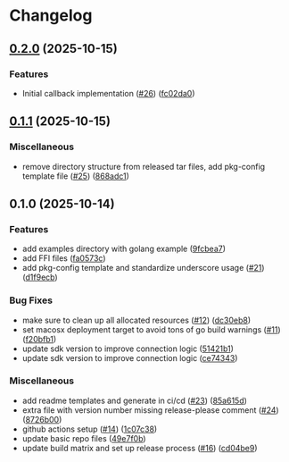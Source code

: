 # Changelog

## [0.2.0](https://github.com/momentohq/momento-protosocket-ffi/compare/v0.1.1...v0.2.0) (2025-10-15)


### Features

* Initial callback implementation ([#26](https://github.com/momentohq/momento-protosocket-ffi/issues/26)) ([fc02da0](https://github.com/momentohq/momento-protosocket-ffi/commit/fc02da087d7e2d0a257747600ac246e740e963b3))

## [0.1.1](https://github.com/momentohq/momento-protosocket-ffi/compare/v0.1.0...v0.1.1) (2025-10-15)


### Miscellaneous

* remove directory structure from released tar files, add pkg-config template file ([#25](https://github.com/momentohq/momento-protosocket-ffi/issues/25)) ([868adc1](https://github.com/momentohq/momento-protosocket-ffi/commit/868adc1f93a9602ac6a887ad310917d4a6d58dff))

## 0.1.0 (2025-10-14)


### Features

* add examples directory with golang example ([9fcbea7](https://github.com/momentohq/momento-protosocket-ffi/commit/9fcbea72dad89eca1597d1d3385d432ff5121f4c))
* add FFI files ([fa0573c](https://github.com/momentohq/momento-protosocket-ffi/commit/fa0573c8da5e155cb8bc47a8eaba994d8ad553ea))
* add pkg-config template and standardize underscore usage ([#21](https://github.com/momentohq/momento-protosocket-ffi/issues/21)) ([d1f9ecb](https://github.com/momentohq/momento-protosocket-ffi/commit/d1f9ecb74fa8c992a5c7e378f7d6e8ae3ce9d146))


### Bug Fixes

* make sure to clean up all allocated resources ([#12](https://github.com/momentohq/momento-protosocket-ffi/issues/12)) ([dc30eb8](https://github.com/momentohq/momento-protosocket-ffi/commit/dc30eb8879dccd02a3188c1192b8178da6cc100b))
* set macosx deployment target to avoid tons of go build warnings ([#11](https://github.com/momentohq/momento-protosocket-ffi/issues/11)) ([f20bfb1](https://github.com/momentohq/momento-protosocket-ffi/commit/f20bfb1e3992013975968b1479c4a09b97371963))
* update sdk version to improve connection logic ([51421b1](https://github.com/momentohq/momento-protosocket-ffi/commit/51421b1bcdfd1a0c5e90e39a39cda955d3ebc763))
* update sdk version to improve connection logic ([ce74343](https://github.com/momentohq/momento-protosocket-ffi/commit/ce74343e4d195767d55d2a8c85d3d4620a1a5ba6))


### Miscellaneous

* add readme templates and generate in ci/cd ([#23](https://github.com/momentohq/momento-protosocket-ffi/issues/23)) ([85a615d](https://github.com/momentohq/momento-protosocket-ffi/commit/85a615ddfa2d4fc45a4a4ed4670935554b073afa))
* extra file with version number missing release-please comment ([#24](https://github.com/momentohq/momento-protosocket-ffi/issues/24)) ([8726b00](https://github.com/momentohq/momento-protosocket-ffi/commit/8726b000f80e80e2ebfe2e36ac796b97187ff40a))
* github actions setup ([#14](https://github.com/momentohq/momento-protosocket-ffi/issues/14)) ([1c07c38](https://github.com/momentohq/momento-protosocket-ffi/commit/1c07c38e944bcffe02c25cf516b304a2aeb4ae22))
* update basic repo files ([49e7f0b](https://github.com/momentohq/momento-protosocket-ffi/commit/49e7f0ba0fb6721cce70a5b6be23027b6281bcbd))
* update build matrix and set up release process ([#16](https://github.com/momentohq/momento-protosocket-ffi/issues/16)) ([cd04be9](https://github.com/momentohq/momento-protosocket-ffi/commit/cd04be90946b86123b38aab2eabdff32102ac754))
